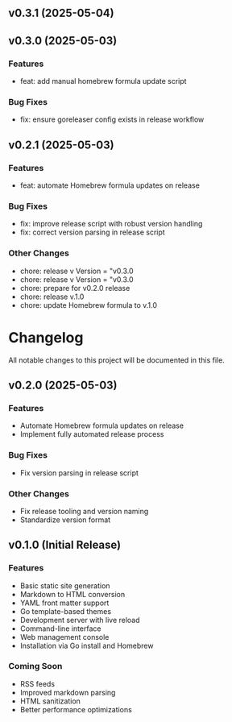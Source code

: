 ## v0.3.1 (2025-05-04)


## v0.3.0 (2025-05-03)

### Features

- feat: add manual homebrew formula update script

### Bug Fixes

- fix: ensure goreleaser config exists in release workflow


## v0.2.1 (2025-05-03)

### Features

- feat: automate Homebrew formula updates on release

### Bug Fixes

- fix: improve release script with robust version handling
- fix: correct version parsing in release script

### Other Changes

- chore: release v	Version = "v0.3.0
- chore: release v	Version = "v0.3.0
- chore: prepare for v0.2.0 release
- chore: release v.1.0
- chore: update Homebrew formula to v.1.0


# Changelog

All notable changes to this project will be documented in this file.

## v0.2.0 (2025-05-03)

### Features
- Automate Homebrew formula updates on release
- Implement fully automated release process

### Bug Fixes
- Fix version parsing in release script

### Other Changes
- Fix release tooling and version naming
- Standardize version format

## v0.1.0 (Initial Release)

### Features
- Basic static site generation
- Markdown to HTML conversion
- YAML front matter support
- Go template-based themes
- Development server with live reload
- Command-line interface
- Web management console
- Installation via Go install and Homebrew

### Coming Soon
- RSS feeds
- Improved markdown parsing
- HTML sanitization
- Better performance optimizations

